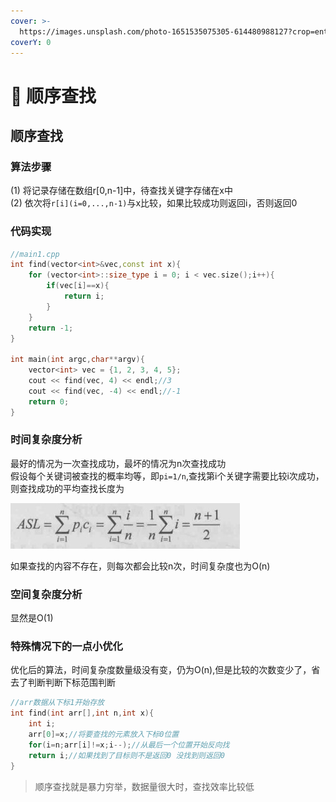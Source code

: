 ```yaml
---
cover: >-
  https://images.unsplash.com/photo-1651535075305-614480988127?crop=entropy&cs=tinysrgb&fm=jpg&ixid=MnwxOTcwMjR8MHwxfHJhbmRvbXx8fHx8fHx8fDE2NTM5NTcyNTk&ixlib=rb-1.2.1&q=80
coverY: 0
---
```


# 🥲 顺序查找

## 顺序查找

### 算法步骤

(1) 将记录存储在数组r\[0,n-1]中，待查找关键字存储在x中\
(2) 依次将`r[i](i=0,...,n-1)`与x比较，如果比较成功则返回i，否则返回0

### 代码实现

```cpp
//main1.cpp
int find(vector<int>&vec,const int x){
    for (vector<int>::size_type i = 0; i < vec.size();i++){
        if(vec[i]==x){
            return i;
        }
    }
    return -1;
}

int main(int argc,char**argv){
    vector<int> vec = {1, 2, 3, 4, 5};
    cout << find(vec, 4) << endl;//3
    cout << find(vec, -4) << endl;//-1
    return 0;
}
```

### 时间复杂度分析

最好的情况为一次查找成功，最坏的情况为n次查找成功\
假设每个关键词被查找的概率均等，即`pi=1/n`,查找第i个关键字需要比较i次成功，则查找成功的平均查找长度为

![时间复杂度](<../../../.gitbook/assets/屏幕截图 2022-05-30 232427.jpg>)

如果查找的内容不存在，则每次都会比较n次，时间复杂度也为O(n)

### 空间复杂度分析

显然是O(1)

### 特殊情况下的一点小优化

优化后的算法，时间复杂度数量级没有变，仍为O(n),但是比较的次数变少了，省去了判断判断下标范围判断

```cpp
//arr数据从下标1开始存放
int find(int arr[],int n,int x){
    int i;
    arr[0]=x;//将要查找的元素放入下标0位置
    for(i=n;arr[i]!=x;i--);//从最后一个位置开始反向找
    return i;//如果找到了目标则不是返回0 没找到则返回0
}
```

> 顺序查找就是暴力穷举，数据量很大时，查找效率比较低
